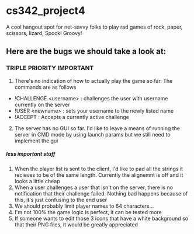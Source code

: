 # cs342_project4
A cool hangout spot for net-savvy folks to play rad games of rock, paper, scissors, lizard, Spock! Groovy!

## Here are the bugs we should take a look at:
### TRIPLE PRIORITY IMPORTANT
1. There's no indication of how to actually play the game so far. The commands are as follows
  * !CHALLENGE \<username\> : challenges the user with username currently on the server
  * !USER \<newname\>       : sets your username to the newly listed name
  * !ACCEPT               : Accepts a currently active challenge
2. The server has no GUI so far. I'd like to leave a means of running the server in CMD mode by using launch params but we still need to implement the gui
##### less important stuff
1. When the player list is sent to the client, I'd like to pad all the strings it recieves to be of the same length. Currently the alignemnt is off and it looks a little cheap
2. When a user challenges a user that isn't on the server, there is no notification that their challenge failed. Nothing bad happens because of this, it's just confusing to the end user
3. We should probably limit player names to 64 characters...
4. I'm not 100% the game logic is perfect, it can be tested more
5. If someone wants to edit those 3 icons that have a white background so that their PNG files, it would be greatly appreciated
